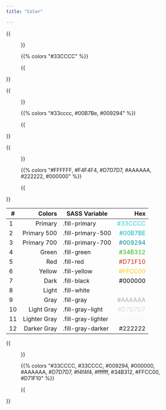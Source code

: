 ```yaml
---
title: "Color"

---
```




{{<figure caption="Float Color">}}

{{% colors "#33CCCC" %}}

{{</figure>}}

{{<figure caption="Primary Color Palette (Brand, 500, 700)">}}

{{% colors "#33cccc, #00B7Be, #009294" %}}

{{</figure>}}

{{<figure caption="Light, Lighter Gray, Light Gray, Gray, Darker Gray, Dark">}}

{{% colors "#FFFFFF, #F4F4F4, #D7D7D7, #AAAAAA, #222222, #000000" %}}

{{</figure>}}





| #    |       Colors | SASS Variable      |                                        Hex |
| ---- | -----------: | ------------------ | -----------------------------------------: |
| 1    |      Primary | .fill-primary      | <span style='color:#33CCCC'>#33CCCC</span> |
| 2    |  Primary 500 | .fill-primary-500  | <span style='color:#00B7BE'>#00B7BE</span> |
| 3    |  Primary 700 | .fill-primary-700  | <span style='color:#009294'>#009294</span> |
| 4    |        Green | .fill-green        | <span style='color:#34B312'>#34B312</span> |
| 5    |          Red | .fill-red          | <span style='color:#D71F10'>#D71F10</span> |
| 6    |       Yellow | .fill-yellow       | <span style='color:#FFCC00'>#FFCC00</span> |
| 7    |         Dark | .fill-black        | <span style='color:#000000'>#000000</span> |
| 8    |        Light | .fill-white        | <span style='color:#FFFFFF'>#FFFFFF</span> |
| 9    |         Gray | .fill-gray         | <span style='color:#AAAAAA'>#AAAAAA</span> |
| 10   |   Light Gray | .fill-gray-light   | <span style='color:#D7D7D7'>#D7D7D7</span> |
| 11   | Lighter Gray | .fill-gray-lighter | <span style='color:#F4F4F4'>#F4F4F4</span> |
| 12   |  Darker Gray | .fill-gray-darker  |                                    #222222 |

{{<figure caption="Fluid Palette">}}

{{% colors "#33CCCC, #33CCCC, #009294, #000000, #AAAAAA, #D7D7D7, #f4f4f4, #ffffff, #34B312, #FFCC00, #D71F10" %}}

{{</figure>}}